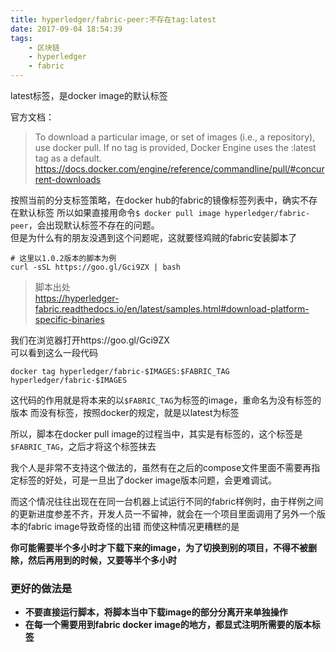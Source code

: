 ```yaml
---
title: hyperledger/fabric-peer:不存在tag:latest
date: 2017-09-04 18:54:39
tags:
    - 区块链
    - hyperledger
    - fabric
---
```


latest标签，是docker image的默认标签

<!--more-->
官方文档：
>To download a particular image, or set of images (i.e., a repository), use docker pull. If no tag is provided, Docker Engine uses the :latest tag as a default.   
https://docs.docker.com/engine/reference/commandline/pull/#concurrent-downloads

按照当前的分支标签策略，在docker hub的fabric的镜像标签列表中，确实不存在默认标签
所以如果直接用命令`$ docker pull image hyperledger/fabric-peer`，会出现默认标签不存在的问题。  
但是为什么有的朋友没遇到这个问题呢，这就要怪鸡贼的fabric安装脚本了

```
# 这里以1.0.2版本的脚本为例
curl -sSL https://goo.gl/Gci9ZX | bash
```

>脚本出处  
https://hyperledger-fabric.readthedocs.io/en/latest/samples.html#download-platform-specific-binaries

我们在浏览器打开https://goo.gl/Gci9ZX  
可以看到这么一段代码
```
docker tag hyperledger/fabric-$IMAGES:$FABRIC_TAG hyperledger/fabric-$IMAGES
```
这代码的作用就是将本来的以`$FABRIC_TAG`为标签的image，重命名为没有标签的版本
而没有标签，按照docker的规定，就是以latest为标签

所以，脚本在docker pull image的过程当中，其实是有标签的，这个标签是`$FABRIC_TAG`，之后才将这个标签抹去

我个人是非常不支持这个做法的，虽然有在之后的compose文件里面不需要再指定标签的好处，可是一旦出了docker image版本问题，会更难调试。  

而这个情况往往出现在在同一台机器上试运行不同的fabric样例时，由于样例之间的更新进度参差不齐，开发人员一不留神，就会在一个项目里面调用了另外一个版本的fabric image导致奇怪的出错
而使这种情况更糟糕的是

__你可能需要半个多小时才下载下来的image，为了切换到别的项目，不得不被删除，然后再用到的时候，又要等半个多小时__

### 更好的做法是
 - __不要直接运行脚本，将脚本当中下载image的部分分离开来单独操作__
 - __在每一个需要用到fabric docker image的地方，都显式注明所需要的版本标签__



